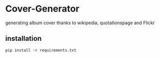 # Cover-Generator
generating album cover thanks to wikipedia, quotationspage and Flickr

## installation
```pip install -r requirements.txt```

